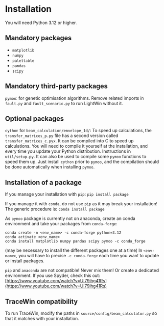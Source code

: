 # Installation
You will need Python 3.12 or higher.

## Mandatory packages
- `matplotlib`
- `numpy`
- `palettable`
- `pandas`
- `scipy`

## Mandatory third-party packages
`pymoo`:
for genetic optimisation algorithms.
Remove related imports in `fault.py` and `fault_scenario.py` to run LightWin without it.

## Optional packages
`cython` for `beam_calculation/envelope_1d/`:
To speed up calculations, the `transfer_matrices_p.py` file has a second version called `transfer_matrices_c.pyx`.
It can be compiled into C to speed up calculations.
You will need to compile it yourself at the installation, and every time you update your Python distribution.
Instructions in `util/setup.py`.
It can also be used to compile some `pymoo` functions to speed them up.
Just install `cython` prior to `pymoo`, and the compilation should be done automatically when installing `pymoo`.

## Installation of a package
If you manage your installation with `pip`:
`pip install package`

If you manage it with `conda`, do not use `pip` as it may break your installation!
The generic procedure is:
`conda install package`

As `pymoo` package is currently not on anaconda, create an conda environment and take your packages from `conda-forge`:
```
conda create -n <env_name> -c conda-forge python=3.12
conda activate <env_name>
conda install matplotlib numpy pandas scipy pymoo -c conda_forge
```
(may be necessary to install the different packages one at a time)
In `<env-name>`, you will have to precise `-c conda-forge` each time you want to update or install packages.

`pip` and `anaconda` are not compatible!
Never mix them!
Or create a dedicated environment.
If you use Spyder, check this out:
[https://www.youtube.com/watch?v=Ul79ihg41Rs](https://www.youtube.com/watch?v=Ul79ihg41Rs)

## TraceWin compatibility
To run TraceWin, modify the paths in `source/config/beam_calculator.py` so that it matches with your installation.
